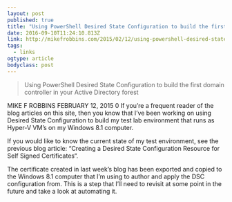 ```yaml
---
layout: post 
published: true 
title: "Using PowerShell Desired State Configuration to build the first domain controller in your Active Directory forest – Mike F Robbins" 
date: 2016-09-10T11:24:10.813Z 
link: http://mikefrobbins.com/2015/02/12/using-powershell-desired-state-configuration-to-build-the-first-domain-controller-in-your-active-directory-forest/ 
tags:
  - links
ogtype: article 
bodyclass: post 
---
```


> Using PowerShell Desired State Configuration to build the first domain controller in your Active Directory forest

MIKE F ROBBINS FEBRUARY 12, 2015 0
If you’re a frequent reader of the blog articles on this site, then you know that I’ve been working on using Desired State Configuration to build my test lab environment that runs as Hyper-V VM’s on my Windows 8.1 computer.

If you would like to know the current state of my test environment, see the previous blog article: “Creating a Desired State Configuration Resource for Self Signed Certificates“.

The certificate created in last week’s blog has been exported and copied to the Windows 8.1 computer that I’m using to author and apply the DSC configuration from. This is a step that I’ll need to revisit at some point in the future and take a look at automating it.